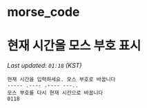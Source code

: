 # morse_code
# 현재 시간을 모스 부호 표시
<!-- MORSE_TIME_START -->
_Last updated: `01:18` (KST)_

```
현재 시간을 입력하세요. 모스 부호로 바꿉니다
----- .---- .---- ---..
모스 부호를 다시 현재 시간으로 바꿉니다
0118
```
<!-- MORSE_TIME_END -->
